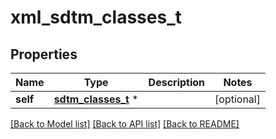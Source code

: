 # xml_sdtm_classes_t

## Properties
Name | Type | Description | Notes
------------ | ------------- | ------------- | -------------
**self** | [**sdtm_classes_t**](sdtm_classes.md) \* |  | [optional] 

[[Back to Model list]](../README.md#documentation-for-models) [[Back to API list]](../README.md#documentation-for-api-endpoints) [[Back to README]](../README.md)


